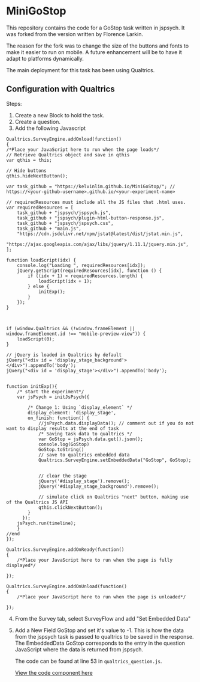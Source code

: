 # MiniGoStop

This repository contains the code for a GoStop task written in jspsych. 
It was forked from the version
written by Florence Larkin.  

The reason for the fork was to change the size of the buttons and fonts to make it
easier to run on mobile.  A future enhancement will be to have it adapt to platforms
dynamically.

The main deployment for this task has been using Qualtrics.

## Configuration with Qualtrics

Steps:

1. Create a new Block to hold the task.
2. Create a question.
3. Add the following Javascript
   
```
Qualtrics.SurveyEngine.addOnload(function()
{
/*Place your JavaScript here to run when the page loads*/
// Retrieve Qualtrics object and save in qthis
var qthis = this;

// Hide buttons
qthis.hideNextButton();

var task_github = "https://kelvinlim.github.io/MiniGoStop/"; // https://<your-github-username>.github.io/<your-experiment-name>

// requiredResources must include all the JS files that .html uses.
var requiredResources = [
	task_github + "jspsych/jspsych.js",
	task_github + "jspsych/plugin-html-button-response.js", 
	task_github + "jspsych/jspsych.css",
	task_github + "main.js",
	"https://cdn.jsdelivr.net/npm/jstat@latest/dist/jstat.min.js",
    "https://ajax.googleapis.com/ajax/libs/jquery/1.11.1/jquery.min.js",
];

function loadScript(idx) {
    console.log("Loading ", requiredResources[idx]);
    jQuery.getScript(requiredResources[idx], function () {
        if ((idx + 1) < requiredResources.length) {
            loadScript(idx + 1);
        } else {
            initExp();
        }
    });
}



if (window.Qualtrics && (!window.frameElement || window.frameElement.id !== "mobile-preview-view")) {
    loadScript(0);
}

// jQuery is loaded in Qualtrics by default
jQuery("<div id = 'display_stage_background'></div>").appendTo('body');
jQuery("<div id = 'display_stage'></div>").appendTo('body');


function initExp(){
    /* start the experiment*/
    var jsPsych = initJsPsych({
		
        /* Change 1: Using `display_element` */
        display_element: 'display_stage',
        on_finish: function() {
            //jsPsych.data.displayData(); // comment out if you do not want to display results at the end of task
            /* Saving task data to qualtrics */
			var GoStop = jsPsych.data.get().json();
			console.log(GoStop)
			GoStop.toString()
			// save to qualtrics embedded data
			Qualtrics.SurveyEngine.setEmbeddedData("GoStop", GoStop);
			
           
            // clear the stage
            jQuery('#display_stage').remove();
            jQuery('#display_stage_background').remove();

            // simulate click on Qualtrics "next" button, making use of the Qualtrics JS API
            qthis.clickNextButton();
        }
      }); 
	jsPsych.run(timeline);
    }
//end
});

Qualtrics.SurveyEngine.addOnReady(function()
{
	/*Place your JavaScript here to run when the page is fully displayed*/

});

Qualtrics.SurveyEngine.addOnUnload(function()
{
	/*Place your JavaScript here to run when the page is unloaded*/

});

```

4. From the Survey tab, select SurveyFlow and add "Set Embedded Data"
5. Add a New Field GoStop and set it's value to -1.  This is how the data from the 
   jspsych task is passed to qualtrics to be saved in the response.  The EmbeddedData GoStop
   corresponds to the entry in the question JavaScript where the data is returned from jspsych.

   The code can be found at line 53 in `qualtrics_question.js`.

   [View the code component here](https://github.com/kelvinlim/MiniGoStop/blob/main/qualtrics_question.js#L53-L58)
